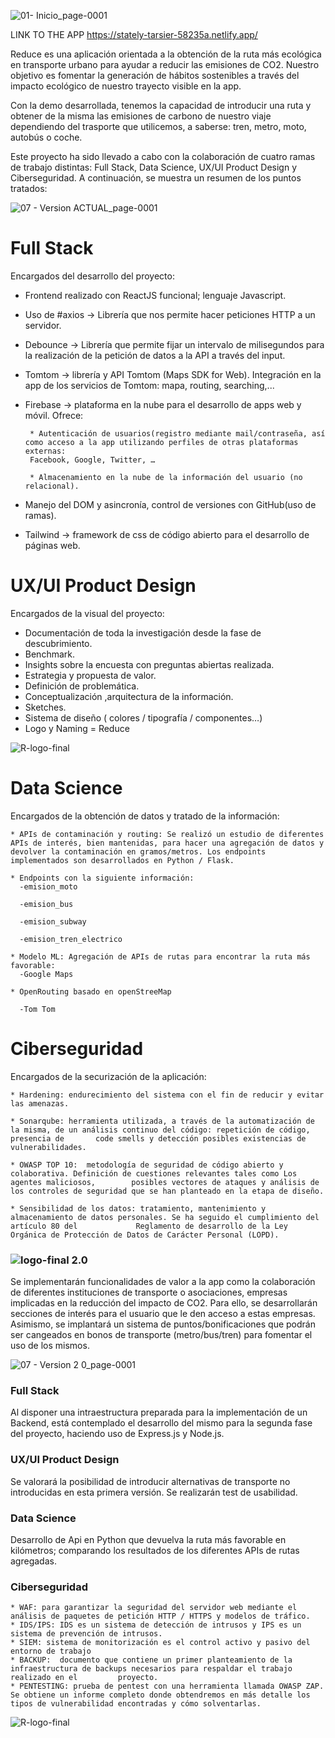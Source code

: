 
![01- Inicio_page-0001](https://user-images.githubusercontent.com/107259913/197054800-216ac3a2-3210-4315-a7cc-177e9ef42059.jpg)


LINK TO THE APP https://stately-tarsier-58235a.netlify.app/ 

Reduce es una aplicación orientada a la obtención de la ruta más ecológica en transporte urbano para ayudar a reducir las emisiones de CO2. Nuestro objetivo es fomentar la generación de hábitos sostenibles a través del impacto ecológico de nuestro trayecto visible en la app.

Con la demo desarrollada, tenemos la capacidad de introducir una ruta y obtener de la misma las emisiones de carbono de nuestro viaje dependiendo del trasporte que utilicemos, a saberse: tren, metro, moto, autobús o coche. 

Este proyecto ha sido llevado a cabo con la colaboración de cuatro ramas de trabajo distintas: Full Stack, Data Science, UX/UI Product Design y Ciberseguridad. A continuación, se muestra un resumen de los puntos tratados:

![07 - Version  ACTUAL_page-0001](https://user-images.githubusercontent.com/107259913/197065701-7565df4e-1fd4-48c7-9a9b-3ca26053a451.jpg)



# Full Stack

Encargados del desarrollo del proyecto: 
   * Frontend realizado con ReactJS funcional; lenguaje Javascript.
   
   * Uso de #axios → Librería que nos permite hacer peticiones HTTP a un servidor.
   
   * Debounce → Librería que permite fijar un intervalo de milisegundos para la realización de la petición de datos a la API a través del input.
   
   * Tomtom → librería y API Tomtom (Maps SDK for Web). Integración en la app de los servicios de Tomtom: mapa, routing, searching,...
   
   * Firebase → plataforma en la nube para el desarrollo de apps web y móvil. Ofrece:
   
          * Autenticación de usuarios(registro mediante mail/contraseña, así como acceso a la app utilizando perfiles de otras plataformas externas: 
          Facebook, Google, Twitter, …
          
          * Almacenamiento en la nube de la información del usuario (no relacional).
          
  * Manejo del DOM y asincronía, control de versiones con GitHub(uso de ramas).
  
  * Tailwind → framework de css de código abierto para el desarrollo de páginas web.



# UX/UI Product Design

Encargados de la visual del proyecto: 

  * Documentación de toda la investigación desde la fase de descubrimiento.
  * Benchmark.
  * Insights sobre la encuesta con preguntas abiertas realizada.
  * Estrategia y propuesta de valor.
  * Definición de problemática. 
  * Conceptualización ,arquitectura de la información.
  * Sketches.
  * Sistema de diseño ( colores / tipografía / componentes…)
  * Logo y Naming = Reduce
  
  ![R-logo-final](https://user-images.githubusercontent.com/107259913/197069081-fe72ae26-8285-4c1d-af84-da6cccd5c34c.png)



# Data Science

Encargados de la obtención de datos y tratado de la información:


    * APIs de contaminación y routing: Se realizó un estudio de diferentes APIs de interés, bien mantenidas, para hacer una agregación de datos y     devolver la contaminación en gramos/metros. Los endpoints implementados son desarrollados en Python / Flask.
    
    * Endpoints con la siguiente información:
      -emision_moto
      
      -emision_bus
      
      -emision_subway
      
      -emision_tren_electrico
      
    * Modelo ML: Agregación de APIs de rutas para encontrar la ruta más favorable:
      -Google Maps
      
    * OpenRouting basado en openStreeMap
    
      -Tom Tom



# Ciberseguridad

Encargados de la securización de la aplicación:

    * Hardening: endurecimiento del sistema con el fin de reducir y evitar las amenazas.
    
    * Sonarqube: herramienta utilizada, a través de la automatización de la misma, de un análisis continuo del código: repetición de código, presencia de       code smells y detección posibles existencias de vulnerabilidades.

    * OWASP TOP 10:  metodología de seguridad de código abierto y colaborativa. Definición de cuestiones relevantes tales como Los agentes maliciosos,        posibles vectores de ataques y análisis de los controles de seguridad que se han planteado en la etapa de diseño.

    * Sensibilidad de los datos: tratamiento, mantenimiento y almacenamiento de datos personales. Se ha seguido el cumplimiento del artículo 80 del             Reglamento de desarrollo de la Ley Orgánica de Protección de Datos de Carácter Personal (LOPD).
    
    

### ![logo-final](https://user-images.githubusercontent.com/107259913/197066382-20f7d4b7-f69a-4ef9-a527-8e247a348e4c.png)  2.0 

Se implementarán funcionalidades de valor a la app como la colaboración de diferentes instituciones de transporte o asociaciones, empresas implicadas en la reducción del impacto de CO2.
Para ello, se desarrollarán secciones de interés para el usuario que le den acceso a estas empresas. Asimismo, se implantará un sistema de puntos/bonificaciones que podrán ser cangeados en bonos de transporte (metro/bus/tren) para fomentar el uso de los mismos.


![07 - Version 2 0_page-0001](https://user-images.githubusercontent.com/107259913/197071245-a8c22307-baa9-47ec-8114-bba86edc04e7.jpg)



###  Full Stack

Al disponer una intraestructura preparada para la implementación de un Backend, está contemplado el desarrollo del mismo para la segunda fase del proyecto, haciendo uso de Express.js y Node.js. 


###  UX/UI Product Design

Se valorará la posibilidad de introducir alternativas de transporte no introducidas en esta primera versión. Se realizarán test de usabilidad.


### Data Science

Desarrollo de Api en Python que devuelva la ruta más favorable en kilómetros; comparando los resultados de los diferentes APIs de rutas agregadas.


### Ciberseguridad

    * WAF: para garantizar la seguridad del servidor web mediante el análisis de paquetes de petición HTTP / HTTPS y modelos de tráfico.
    * IDS/IPS: IDS es un sistema de detección de intrusos y IPS es un sistema de prevención de intrusos.
    * SIEM: sistema de monitorización es el control activo y pasivo del entorno de trabajo
    * BACKUP:  documento que contiene un primer planteamiento de la infraestructura de backups necesarios para respaldar el trabajo realizado en el         proyecto.
    * PENTESTING: prueba de pentest con una herramienta llamada OWASP ZAP. Se obtiene un informe completo donde obtendremos en más detalle los tipos de vulnerabilidad encontradas y cómo solventarlas. 
    
    
    

![R-logo-final](https://user-images.githubusercontent.com/107259913/197071872-f99751ad-f159-47f8-bdf9-3991b5786817.png) 



